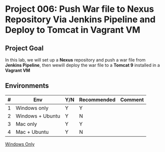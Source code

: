 # Project 006: Push War file to Nexus Repository Via Jenkins Pipeline and Deploy to Tomcat in Vagrant VM

## Project Goal

In this lab, we will set up a **Nexus** repository and push a war file from **Jenkins Pipeline**, then wewill deploy the war file to a **Tomcat 9** installed in a **Vagrant VM**

## Environments

| #  | Env  | Y/N  | Recommended   |  Comment |
|---|---|---|---|---|
| 1 | Windows only | Y | Y |   |
| 2 | Windows + Ubuntu | Y | N |   |
| 3 | Mac only | Y | Y |   |
| 4 | Mac + Ubuntu | Y | N |   |

[Windows Only](01_Y_WindowsOnly.md)

<!--
[With_Windows_Ubuntu](02_Y_Windows_Ubuntu.md)

[Mac Only](03_YN_MacOnly.md)

[With_Mac_Ubuntu](04_Y_Mac_Ubuntu.md)
-->
